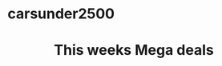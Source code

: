 # carsunder2500
<html>
<head>
<title> CarsUnder2500.com</title>
</head>
<body>
<p>
<h1 align="center">This weeks Mega deals</h1>










</body>
</html>
